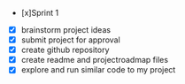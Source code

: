 - [x]Sprint 1
- [x] brainstorm project ideas 
- [x] submit project for approval
- [x] create github repository 
- [x] create readme and projectroadmap files 
- [x] explore and run similar code to my project
